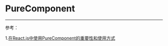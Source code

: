 # PureComponent

---

参考：

1.[在React.js中使用PureComponent的重要性和使用方式](https://www.zcfy.cc/article/why-and-how-to-use-purecomponent-in-react-js-60devs-2344.html)
